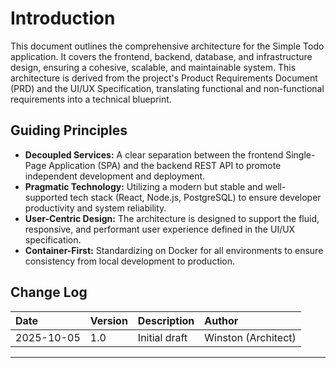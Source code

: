 # Introduction

This document outlines the comprehensive architecture for the Simple Todo application. It covers the frontend, backend, database, and infrastructure design, ensuring a cohesive, scalable, and maintainable system. This architecture is derived from the project's Product Requirements Document (PRD) and the UI/UX Specification, translating functional and non-functional requirements into a technical blueprint.

## Guiding Principles
- **Decoupled Services:** A clear separation between the frontend Single-Page Application (SPA) and the backend REST API to promote independent development and deployment.
- **Pragmatic Technology:** Utilizing a modern but stable and well-supported tech stack (React, Node.js, PostgreSQL) to ensure developer productivity and system reliability.
- **User-Centric Design:** The architecture is designed to support the fluid, responsive, and performant user experience defined in the UI/UX specification.
- **Container-First:** Standardizing on Docker for all environments to ensure consistency from local development to production.

## Change Log

| Date       | Version | Description      | Author    |
| :--------- | :------ | :--------------- | :-------- |
| 2025-10-05 | 1.0     | Initial draft    | Winston (Architect) |

---
